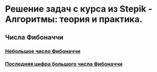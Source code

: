 # Решение задач с курса из Stepik - Алгоритмы: теория и практика.
## Числа Фибоначчи
### [Небольшое число Фибоначчи](fib.py)
### [Последняя цифра большого числа Фибоначчи](fib_digit.py)
